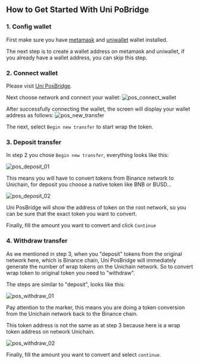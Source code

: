 ## How to Get Started With Uni PoBridge
### 1. Config wallet
First make sure you have [metamask](https://chrome.google.com/webstore/detail/metamask/nkbihfbeogaeaoehlefnkodbefgpgknn) and [uniwallet](https://chrome.google.com/webstore/detail/uniwallet/glifbmajcmgbjkeklllabmmpbgecnmnn?hl=vi) wallet installed.

The next step is to create a wallet address on metamask and uniwallet, if you already have a wallet address, you can skip this step.

### 2. Connect wallet
Please visit [Uni PosBridge](https://posbridge.unichain.world/).

Next choose network and connect your wallet: 
![pos_connect_wallet](../image/pos_connect_wallet.png)

After successfully connecting the wallet, the screen will display your wallet address as follows:
![pos_new_transfer](../image/pos_new_transfer.png)

The next, select `Begin new transfer` to start wrap the token.

### 3. Deposit transfer

In step 2 you chose `Begin new transfer`, everything looks like this:

![pos_deposit_01](../image/pos_deposit_01.png)

This means you will have to convert tokens from Binance network to Unichain, for deposit you choose a native token like BNB or BUSD...

![pos_deposit_02](../image/pos_deposit_02.png)

Uni PosBridge will show the address of token on the root network, so you can be sure that the exact token you want to convert.

Finally, fill the amount you want to convert and click `Continue`

### 4. Withdraw transfer

As we mentioned in step 3, when you "deposit" tokens from the original network here, which is Binance chain, Uni PosBridge will immediately generate the number of wrap tokens on the Unichain network. So to convert wrap token to original token you need to "withdraw".

The steps are similar to "deposit", looks like this:

![pos_withdraw_01](../image/pos_withdraw_01.png)

Pay attention to the marker, this means you are doing a token conversion from the Unichain network back to the Binance chain.

This token address is not the same as at step 3 because here is a wrap token address on network Unichain.

![pos_withdraw_02](../image/pos_withdraw_02.png)

Finally, fill the amount you want to convert and select `continue`.


